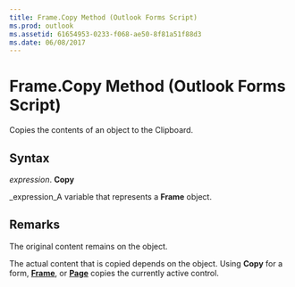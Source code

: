 ```yaml
---
title: Frame.Copy Method (Outlook Forms Script)
ms.prod: outlook
ms.assetid: 61654953-0233-f068-ae50-8f81a51f88d3
ms.date: 06/08/2017
---
```



# Frame.Copy Method (Outlook Forms Script)

Copies the contents of an object to the Clipboard.


## Syntax

 _expression_. **Copy**

 _expression_A variable that represents a **Frame** object.


## Remarks

The original content remains on the object.

The actual content that is copied depends on the object. Using **Copy** for a form, **[Frame](frame-object-outlook-forms-script.md)**, or **[Page](page-object-outlook-forms-script.md)** copies the currently active control.


